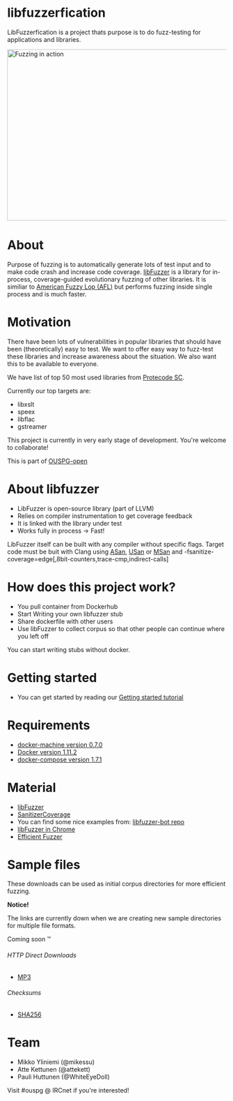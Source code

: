 # libfuzzerfication
LibFuzzerfication is a project thats purpose is to do fuzz-testing for applications and libraries.

<img src="https://raw.githubusercontent.com/ouspg/libfuzzerfication/master/pictures/fuzzing_lua.gif" width="716" height="393" alt="Fuzzing in action">

# About
Purpose of fuzzing is to automatically generate lots of test input and to make code crash and increase code coverage. [libFuzzer](http://llvm.org/docs/LibFuzzer.html) is a library for in-process, coverage-guided evolutionary fuzzing of other libraries. It is similiar to [American Fuzzy Lop (AFL)](http://lcamtuf.coredump.cx/afl/) but performs fuzzing inside single process and is much faster.

# Motivation
There have been lots of vulnerabilities in popular libraries that should have been (theoretically) easy to test. We want to offer easy way to fuzz-test these libraries and increase awareness about the situation. We also want this to be available to everyone.

We have list of top 50 most used libraries from [Protecode SC](http://www.codenomicon.com/products/appcheck/).

Currently our top targets are:
* libxslt
* speex
* libflac
* gstreamer

This project is currently in very early stage of development. You're welcome to collaborate!

This is part of [OUSPG-open](https://github.com/ouspg/ouspg-open)

# About libfuzzer
* LibFuzzer is open-source library (part of LLVM)
* Relies on compiler instrumentation to get coverage feedback
* It is linked with the library under test
* Works fully in process -> Fast!

LibFuzzer itself can be built with any compiler without specific flags. Target code must be buit with Clang using [ASan](http://clang.llvm.org/docs/AddressSanitizer.html), [USan](http://clang.llvm.org/docs/UndefinedBehaviorSanitizer.html) or [MSan](http://clang.llvm.org/docs/MemorySanitizer.html) and -fsanitize-coverage=edge[,8bit-counters,trace-cmp,indirect-calls]

# How does this project work?
* You pull container from Dockerhub
* Start Writing your own libfuzzer stub
* Share dockerfile with other users
* Use libFuzzer to collect corpus so that other people can continue where you left off

You can start writing stubs without docker.

# Getting started
* You can get started by reading our [Getting started tutorial](https://github.com/ouspg/libfuzzerfication/tree/master/docker)

# Requirements
* [docker-machine version 0.7.0](https://docs.docker.com/machine/)
* [Docker version 1.11.2](https://www.docker.com/)
* [docker-compose version 1.7.1](https://docs.docker.com/compose/)

# Material
* [libFuzzer](http://llvm.org/docs/LibFuzzer.html)
* [SanitizerCoverage](http://clang.llvm.org/docs/SanitizerCoverage.html)
* You can find some nice examples from: [libfuzzer-bot repo](https://github.com/google/libfuzzer-bot)
* [libFuzzer in Chrome](https://chromium.googlesource.com/chromium/src/+/master/testing/libfuzzer/README.md)
* [Efficient Fuzzer](https://chromium.googlesource.com/chromium/src/+/master/testing/libfuzzer/efficient_fuzzer.md)

# Sample files
These downloads can be used as initial corpus directories for more efficient fuzzing.

**Notice!**

The links are currently down when we are creating new sample directories for multiple file formats.

<p>Coming soon &trade;<p>

###### HTTP Direct Downloads
  * [MP3](http://storage.googleapis.com/libfuzzerfication/downloads/samples/samples-mp3-20160630.tar.gz)

###### Checksums
* [SHA256](http://storage.googleapis.com/libfuzzerfication/downloads/samples/sha256sums.txt)

# Team
* Mikko Yliniemi (@mikessu)
* Atte Kettunen (@attekett)
* Pauli Huttunen (@WhiteEyeDoll)

Visit #ouspg @ IRCnet if you're interested!
